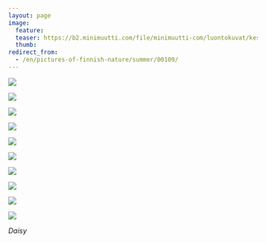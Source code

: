 ```yaml
---
layout: page
image:
  feature:
  teaser: https://b2.minimuutti.com/file/minimuutti-com/luontokuvat/kes%C3%A4/7/DS31640-245px.jpg
  thumb:
redirect_from:
  - /en/pictures-of-finnish-nature/summer/00109/
---
```


![](https://b2.minimuutti.com/file/minimuutti-com/luontokuvat/kes%C3%A4/7/DS31620-800px.jpg)

![](https://b2.minimuutti.com/file/minimuutti-com/luontokuvat/kes%C3%A4/7/DS31619-800px.jpg)

![](https://b2.minimuutti.com/file/minimuutti-com/luontokuvat/kes%C3%A4/7/DS31623-800px.jpg)

![](https://b2.minimuutti.com/file/minimuutti-com/luontokuvat/kes%C3%A4/7/DS31624-800px.jpg)

![](https://b2.minimuutti.com/file/minimuutti-com/luontokuvat/kes%C3%A4/7/DS31625-800px.jpg)

![](https://b2.minimuutti.com/file/minimuutti-com/luontokuvat/kes%C3%A4/7/DS31640-800px.jpg)

![](https://b2.minimuutti.com/file/minimuutti-com/luontokuvat/kes%C3%A4/7/DS31636-800px.jpg)

![](https://b2.minimuutti.com/file/minimuutti-com/luontokuvat/kes%C3%A4/7/DS31637-800px.jpg)

![](https://b2.minimuutti.com/file/minimuutti-com/luontokuvat/kes%C3%A4/7/DS31642-800px.jpg)

![](https://b2.minimuutti.com/file/minimuutti-com/luontokuvat/kes%C3%A4/7/DS31641-800px.jpg)

*Daisy*
